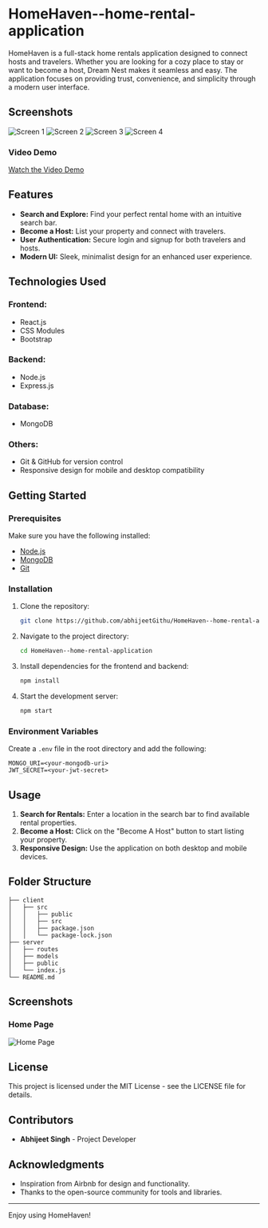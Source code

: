 ﻿# HomeHaven--home-rental-application

HomeHaven is a full-stack home rentals application designed to connect hosts and travelers. Whether you are looking for a cozy place to stay or want to become a host, Dream Nest makes it seamless and easy. The application focuses on providing trust, convenience, and simplicity through a modern user interface.

## Screenshots

<!-- ![Homepage Screenshot](Screenshot 2024-12-02 083544.png) -->

![Screen 1](client/public/assets/screen1.png)
![Screen 2](client/public/assets/screen2.png)
![Screen 3](client/public/assets/screen3.png)
![Screen 4](client/public/assets/screen4.png)

### Video Demo
[Watch the Video Demo](https://drive.google.com/file/d/1YPsxDacBE8f_Ef1UFt4Jd-vRqdIRfG_2/view?usp=drive_link)

## Features

- **Search and Explore:** Find your perfect rental home with an intuitive search bar.
- **Become a Host:** List your property and connect with travelers.
- **User Authentication:** Secure login and signup for both travelers and hosts.
- **Modern UI:** Sleek, minimalist design for an enhanced user experience.

## Technologies Used

### Frontend:
- React.js
- CSS Modules
- Bootstrap

### Backend:
- Node.js
- Express.js

### Database:
- MongoDB

### Others:
- Git & GitHub for version control
- Responsive design for mobile and desktop compatibility

## Getting Started

### Prerequisites
Make sure you have the following installed:
- [Node.js](https://nodejs.org/)
- [MongoDB](https://www.mongodb.com/)
- [Git](https://git-scm.com/)

### Installation

1. Clone the repository:
   ```bash
   git clone https://github.com/abhijeetGithu/HomeHaven--home-rental-application.git
   ```

2. Navigate to the project directory:
   ```bash
   cd HomeHaven--home-rental-application
   ```

3. Install dependencies for the frontend and backend:
   ```bash
   npm install
   ```

4. Start the development server:
   ```bash
   npm start
   ```

### Environment Variables
Create a `.env` file in the root directory and add the following:

```
MONGO_URI=<your-mongodb-uri>
JWT_SECRET=<your-jwt-secret>
```

## Usage

1. **Search for Rentals:** Enter a location in the search bar to find available rental properties.
2. **Become a Host:** Click on the "Become A Host" button to start listing your property.
3. **Responsive Design:** Use the application on both desktop and mobile devices.

## Folder Structure

```
├── client
│   ├── src
│   │   ├── public
│   │   ├── src
│   │   ├── package.json
│   │   └── package-lock.json
├── server
│   ├── routes
│   ├── models
│   ├── public
│   └── index.js
└── README.md
```

## Screenshots

### Home Page
![Home Page](client/public/assets/screen1.png)

## License
This project is licensed under the MIT License - see the LICENSE file for details.

## Contributors
- **Abhijeet Singh** - Project Developer

## Acknowledgments
- Inspiration from Airbnb for design and functionality.
- Thanks to the open-source community for tools and libraries.

---

Enjoy using HomeHaven!
